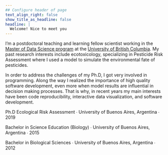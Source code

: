 ```yaml
---
## Configure header of page
text_align_right: false
show_title_as_headline: false
headline: |
  Welcome! Nice to meet you 
---
```


<!-- this is a subheadline -->
I’m a postdoctoral teaching and learning fellow scientist working in the [Master of Data Science program](https://masterdatascience.ubc.ca/) at the [University of British Columbia](https://www.ubc.ca/). My past research interests include ecotoxicology, specializing in Pesticide Risk Assessment where I used a model to simulate the environmental fate of pesticides.  

In order to address the challenges of my Ph.D, I got very involved in programming. Along the way I realized the importance of high quality software development, even more when model results are influential in decision making processes. That is why, in recent years my main interests have been code reproducibility, interactive data visualization, and software development.


<i class="fas fa-graduation-cap pr3"></i> Ph.D Ecological Risk Assessment &#8729; University of Buenos Aires, Argentina  &#8729; 2019

<i class="fas fa-graduation-cap pr2"></i> Bachelor in Science Education (Biology) &#8729; University of Buenos Aires, Argentina &#8729; 2015

<i class="fas fa-graduation-cap pr2"></i> Bachelor in Biological Sciences  &#8729;
    University of Buenos Aires, Argentina  &#8729;  2012
